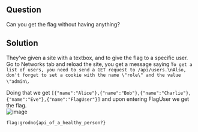 ## Question
Can you get the flag without having anything?

## Solution
They've given a site with a textbox, and to give the flag to a specific user.\
Go to Networks tab and reload the site, you get a message saying `To get a list of users, you need to send a GET request to /api/users.\nAlso, don't forget to set a cookie with the name \"role\" and the value \"admin\`.

Doing that we get `[{"name":"Alice"},{"name":"Bob"},{"name":"Charlie"},{"name":"Eve"},{"name":"FlagUser"}]` and upon entering FlagUser we get the flag.\
![image](https://github.com/user-attachments/assets/50881674-3249-43ec-8e48-13ef19a3c16c)

`flag:grodno{api_of_a_healthy_person?}`

